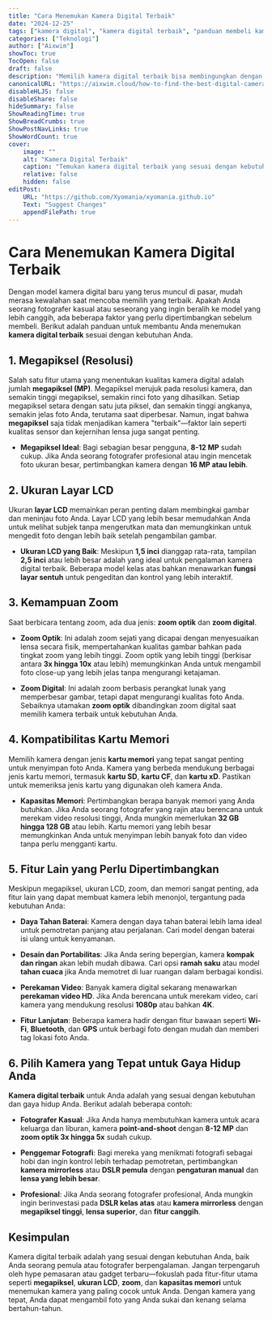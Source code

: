 ```yaml
---
title: "Cara Menemukan Kamera Digital Terbaik"
date: "2024-12-25"
tags: ["kamera digital", "kamera digital terbaik", "panduan membeli kamera", "megapiksel", "fitur kamera"]
categories: ["Teknologi"]
author: ["Aixwim"]
showToc: true
TocOpen: false
draft: false
description: "Memilih kamera digital terbaik bisa membingungkan dengan begitu banyak pilihan. Pelajari faktor-faktor yang perlu dipertimbangkan untuk menemukan kamera terbaik sesuai kebutuhan Anda."
canonicalURL: "https://aixwim.cloud/how-to-find-the-best-digital-camera"
disableHLJS: false
disableShare: false
hideSummary: false
ShowReadingTime: true
ShowBreadCrumbs: true
ShowPostNavLinks: true
ShowWordCount: true
cover:
    image: ""
    alt: "Kamera Digital Terbaik"
    caption: "Temukan kamera digital terbaik yang sesuai dengan kebutuhan dan gaya hidup Anda."
    relative: false
    hidden: false
editPost:
    URL: "https://github.com/Xyomania/xyomania.github.io"
    Text: "Suggest Changes"
    appendFilePath: true
---
```


# Cara Menemukan Kamera Digital Terbaik

Dengan model kamera digital baru yang terus muncul di pasar, mudah merasa kewalahan saat mencoba memilih yang terbaik. Apakah Anda seorang fotografer kasual atau seseorang yang ingin beralih ke model yang lebih canggih, ada beberapa faktor yang perlu dipertimbangkan sebelum membeli. Berikut adalah panduan untuk membantu Anda menemukan **kamera digital terbaik** sesuai dengan kebutuhan Anda.

## 1. **Megapiksel (Resolusi)**

Salah satu fitur utama yang menentukan kualitas kamera digital adalah jumlah **megapiksel (MP)**. Megapiksel merujuk pada resolusi kamera, dan semakin tinggi megapiksel, semakin rinci foto yang dihasilkan. Setiap megapiksel setara dengan satu juta piksel, dan semakin tinggi angkanya, semakin jelas foto Anda, terutama saat diperbesar. Namun, ingat bahwa **megapiksel** saja tidak menjadikan kamera "terbaik"—faktor lain seperti kualitas sensor dan kejernihan lensa juga sangat penting.

- **Megapiksel Ideal**: Bagi sebagian besar pengguna, **8-12 MP** sudah cukup. Jika Anda seorang fotografer profesional atau ingin mencetak foto ukuran besar, pertimbangkan kamera dengan **16 MP atau lebih**.

## 2. **Ukuran Layar LCD**

Ukuran **layar LCD** memainkan peran penting dalam membingkai gambar dan meninjau foto Anda. Layar LCD yang lebih besar memudahkan Anda untuk melihat subjek tanpa mengerutkan mata dan memungkinkan untuk mengedit foto dengan lebih baik setelah pengambilan gambar.

- **Ukuran LCD yang Baik**: Meskipun **1,5 inci** dianggap rata-rata, tampilan **2,5 inci** atau lebih besar adalah yang ideal untuk pengalaman kamera digital terbaik. Beberapa model kelas atas bahkan menawarkan **fungsi layar sentuh** untuk pengeditan dan kontrol yang lebih interaktif.

## 3. **Kemampuan Zoom**

Saat berbicara tentang zoom, ada dua jenis: **zoom optik** dan **zoom digital**.

- **Zoom Optik**: Ini adalah zoom sejati yang dicapai dengan menyesuaikan lensa secara fisik, mempertahankan kualitas gambar bahkan pada tingkat zoom yang lebih tinggi. Zoom optik yang lebih tinggi (berkisar antara **3x hingga 10x** atau lebih) memungkinkan Anda untuk mengambil foto close-up yang lebih jelas tanpa mengurangi ketajaman.

- **Zoom Digital**: Ini adalah zoom berbasis perangkat lunak yang memperbesar gambar, tetapi dapat mengurangi kualitas foto Anda. Sebaiknya utamakan **zoom optik** dibandingkan zoom digital saat memilih kamera terbaik untuk kebutuhan Anda.

## 4. **Kompatibilitas Kartu Memori**

Memilih kamera dengan jenis **kartu memori** yang tepat sangat penting untuk menyimpan foto Anda. Kamera yang berbeda mendukung berbagai jenis kartu memori, termasuk **kartu SD**, **kartu CF**, dan **kartu xD**. Pastikan untuk memeriksa jenis kartu yang digunakan oleh kamera Anda.

- **Kapasitas Memori**: Pertimbangkan berapa banyak memori yang Anda butuhkan. Jika Anda seorang fotografer yang rajin atau berencana untuk merekam video resolusi tinggi, Anda mungkin memerlukan **32 GB hingga 128 GB** atau lebih. Kartu memori yang lebih besar memungkinkan Anda untuk menyimpan lebih banyak foto dan video tanpa perlu mengganti kartu.

## 5. **Fitur Lain yang Perlu Dipertimbangkan**

Meskipun megapiksel, ukuran LCD, zoom, dan memori sangat penting, ada fitur lain yang dapat membuat kamera lebih menonjol, tergantung pada kebutuhan Anda:

- **Daya Tahan Baterai**: Kamera dengan daya tahan baterai lebih lama ideal untuk pemotretan panjang atau perjalanan. Cari model dengan baterai isi ulang untuk kenyamanan.
  
- **Desain dan Portabilitas**: Jika Anda sering bepergian, kamera **kompak dan ringan** akan lebih mudah dibawa. Cari opsi **ramah saku** atau model **tahan cuaca** jika Anda memotret di luar ruangan dalam berbagai kondisi.

- **Perekaman Video**: Banyak kamera digital sekarang menawarkan **perekaman video HD**. Jika Anda berencana untuk merekam video, cari kamera yang mendukung resolusi **1080p** atau bahkan **4K**.

- **Fitur Lanjutan**: Beberapa kamera hadir dengan fitur bawaan seperti **Wi-Fi**, **Bluetooth**, dan **GPS** untuk berbagi foto dengan mudah dan memberi tag lokasi foto Anda.

## 6. **Pilih Kamera yang Tepat untuk Gaya Hidup Anda**

**Kamera digital terbaik** untuk Anda adalah yang sesuai dengan kebutuhan dan gaya hidup Anda. Berikut adalah beberapa contoh:

- **Fotografer Kasual**: Jika Anda hanya membutuhkan kamera untuk acara keluarga dan liburan, kamera **point-and-shoot** dengan **8-12 MP** dan **zoom optik 3x hingga 5x** sudah cukup.

- **Penggemar Fotografi**: Bagi mereka yang menikmati fotografi sebagai hobi dan ingin kontrol lebih terhadap pemotretan, pertimbangkan **kamera mirrorless** atau **DSLR pemula** dengan **pengaturan manual** dan **lensa yang lebih besar**.

- **Profesional**: Jika Anda seorang fotografer profesional, Anda mungkin ingin berinvestasi pada **DSLR kelas atas** atau **kamera mirrorless** dengan **megapiksel tinggi**, **lensa superior**, dan **fitur canggih**.

## Kesimpulan

Kamera digital terbaik adalah yang sesuai dengan kebutuhan Anda, baik Anda seorang pemula atau fotografer berpengalaman. Jangan terpengaruh oleh hype pemasaran atau gadget terbaru—fokuslah pada fitur-fitur utama seperti **megapiksel**, **ukuran LCD**, **zoom**, dan **kapasitas memori** untuk menemukan kamera yang paling cocok untuk Anda. Dengan kamera yang tepat, Anda dapat mengambil foto yang Anda sukai dan kenang selama bertahun-tahun.
